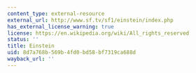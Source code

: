 ```yaml
---
content_type: external-resource
external_url: http://www.sf.tv/sf1/einstein/index.php
has_external_license_warning: true
license: https://en.wikipedia.org/wiki/All_rights_reserved
status: ''
title: Einstein
uid: 8d7a768b-569b-4fd0-bd58-bf7319ca688d
wayback_url: ''
---
```

